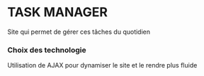 # TASK MANAGER
Site qui permet de gérer ces tâches du quotidien


### Choix des technologie
Utilisation de AJAX pour dynamiser le site et le rendre plus fluide